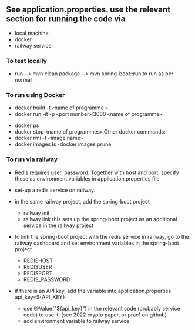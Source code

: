 ## See application.properties. use the relevant section for running the code via
- local machine
- docker
- railway service

### To test locally
- run  --> mvn clean package --> mvn spring-boot::run to run as per normal

### To run using Docker
- docker build -t `<`name of programme `>` .
- docker run -it -p `<`port number`>`:3000 `<`name of programme`>`
<!-- cos port 3000 is specified in dockerfile -->
- docker ps 
- docker stop `<`name of programmes`>`
Other docker commands:
- docker rmi -f `<`image name`>`
- docker images ls
-docker images prune

### To run via railway
- Redis requires user, password. Together with host and port, specify these as environment variables in application.properties file
- set-up a redis service on railway.
- in the same railway project, add the spring-boot project
    - railway init
    - railway link
this sets up the spring-boot project as an additional service in the railway project
- to link the spring-boot project with the redis service in railway, go to the railway dashboard and set environment variables in the spring-boot project 
    - REDISHOST
    - REDISUSER
    - REDISPORT
    - REDIS_PASSWORD

- if there is an API key, add the variable into application.properties: api_key=${API_KEY}
    - use @Value("${api_key}") in the relevant code (probably service code) to use it. (see 2022 crypto paper, or prac1 on github)
    - add environment variable to railway service

